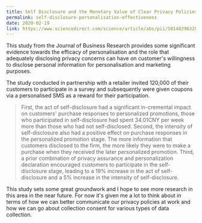 ```yaml
---
title: Self Disclosure and the Monetary Value of Clear Privacy Policies
permalink: self-disclosure-personalisation-effectiveness
date: 2020-02-19
link: https://www.sciencedirect.com/science/article/abs/pii/S0148296320301004
---
```


This study from the Journal of Business Research provides some significant evidence towards the efficacy of personalisation and the role that adequately disclosing privacy concerns can have on customer's willingness to disclose personal information for personalisation and marketing purposes.

The study conducted in partnership with a retailer invited 120,000 of their customers to participate in a survey and subsequently were given coupons via a personalised SMS as a reward for their participation.

> First, the act of self-disclosure had a significant in-cremental impact on customers' purchase responses to personalized promotions, those who participated in self-disclosure had spent 34.01CNY per week more than those who had not self-disclosed. Second, the intensity of self-disclosure also had a positive effect on purchase responses in the personalized promotion stage. The more information that customers disclosed to the firm, the more likely they were to make a purchase when they received the later personalized promotion. Third, a prior combination of privacy assurance and personalization declaration encouraged customers to participate in the self-disclosure stage, leading to a 19% increase in the act of self-disclosure and a 5% increase in the intensity of self-disclosure.

This study sets some great groundwork and I hope to see more research in this area in the near future. For now it's given me a lot to think about in terms of how we can better communicate our privacy policies at work and how we can go about collection consent for various types of data collection.
